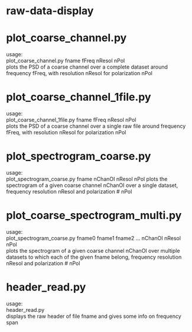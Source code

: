 # raw-data-display  
  
# plot_coarse_channel.py  
usage:  
plot_coarse_channel.py fname fFreq nResol nPol  
plots the PSD of a coarse channel over a complete dataset around frequency fFreq, with resolution nResol for polarization nPol

# plot_coarse_channel_1file.py  
usage:  
plot_coarse_channel_1file.py fname fFreq nResol nPol  
plots the PSD of a coarse channel over a single raw file around frequency fFreq, with resolution nResol for polarization nPol

# plot_spectrogram_coarse.py
usage:  
plot_spectrogram_coarse.py fname nChanOI nResol nPol
plots the spectrogram of a given coarse channel nChanOI over a single dataset, frequency resolution nResol and polarization # nPol

# plot_coarse_spectrogram_multi.py
usage:  
plot_spectrogram_coarse.py fname0 fname1 fname2 ... nChanOI nResol nPol  
plots the spectrogram of a given coarse channel nChanOI over multiple datasets to which each of the given fname belong, frequency resolution nResol and polarization # nPol

# header_read.py
usage:  
header_read.py  
displays the raw header of file fname and gives some info on frequency span  
